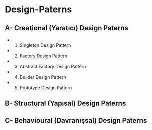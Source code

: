 # Design-Paterns

## A- Creational (Yaratıcı) Design Paterns
- 1) Singleton Design Pattern
- 2) Factory Design Pattern
- 3) Abstract Factory Design Pattern
- 4) Builder Design Pattern
- 5) Prototype Design Pattern

## B- Structural (Yapısal) Design Paterns

## C- Behavioural (Davranışsal) Design Paterns
